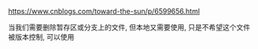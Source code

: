 https://www.cnblogs.com/toward-the-sun/p/6599656.html

当我们需要删除暂存区或分支上的文件, 但本地又需要使用, 只是不希望这个文件被版本控制, 可以使用
